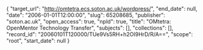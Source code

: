 {
  "target_url": "http://omtetra.ecs.soton.ac.uk/wordpress/", 
  "end_date": null, 
  "date": "2006-01-01T12:00:00", 
  "slug": 65208685, 
  "publisher": "soton.ac.uk", 
  "open_access": true, 
  "npld": true, 
  "title": "OMtetra: OpenMentor Technology Transfer", 
  "subjects": [], 
  "collections": [], 
  "record_id": "20060101T120000/TUe9Vs5RH+h2OI9HrD/R/A==", 
  "scope": "root", 
  "start_date": null
}

